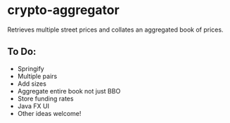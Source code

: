# crypto-aggregator

Retrieves multiple street prices and collates an aggregated book of prices.

## To Do:
- Springify
- Multiple pairs
- Add sizes
- Aggregate entire book not just BBO
- Store funding rates
- Java FX UI
- Other ideas welcome!
